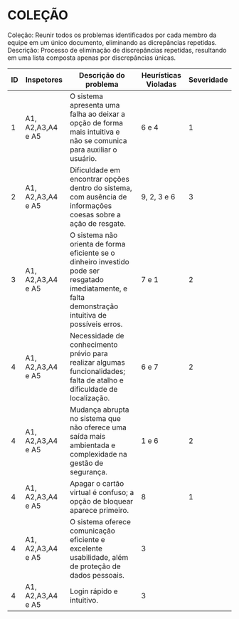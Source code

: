 # COLEÇÃO

Coleção: Reunir todos os problemas identificados por cada membro da equipe em um único
documento, eliminando as dicrepâncias repetidas.
Descrição: Processo de eliminação de discrepâncias repetidas, resultando em uma lista composta apenas por discrepâncias únicas.

| ID | Inspetores | Descrição do problema | Heurísticas Violadas | Severidade |
|----|------------|-----------------------|----------------------|------------|
|  1 |  A1, A2,A3,A4 e A5   |      O sistema apresenta uma falha ao deixar a opção de forma mais intuitiva e não se comunica para auxiliar o usuário.                 |      6 e 4                |         1   |
|  2 |    A1, A2,A3,A4 e A5        |           Dificuldade em encontrar opções dentro do sistema, com ausência de informações coesas sobre a ação de resgate.            |                9, 2, 3 e 6      |    3        |    
|  3 |   A1, A2,A3,A4 e A5         |      O sistema não orienta de forma eficiente se o dinheiro investido pode ser resgatado imediatamente, e falta demonstração intuitiva de possíveis erros.                 |     7 e 1                 |       2     |       
|  4 |     A1, A2,A3,A4 e A5       |           Necessidade de conhecimento prévio para realizar algumas funcionalidades; falta de atalho e dificuldade de localização.            |      6 e 7                |      2      |           
|  4 |    A1, A2,A3,A4 e A5        |           Mudança abrupta no sistema que não oferece uma saída mais ambientada e complexidade na gestão de segurança.            |   1 e 6                   |        2    |   
|  4 |     A1, A2,A3,A4 e A5       |      Apagar o cartão virtual é confuso; a opção de bloquear aparece primeiro.                 |     8                 |     1       |   
|  4 |    A1, A2,A3,A4 e A5        |      O sistema oferece comunicação eficiente e excelente usabilidade, além de proteção de dados pessoais.                 |        3              |            |   
|  4 |      A1, A2,A3,A4 e A5      |            Login rápido e intuitivo.           |         3             |           |   
